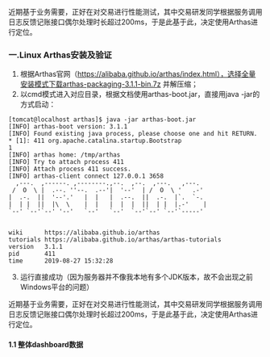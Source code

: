 近期基于业务需要，正好在对交易进行性能测试，其中交易研发同学根据服务调用日志反馈记账接口偶尔处理时长超过200ms，于是此基于此，决定使用Arthas进行定位。

### 一.Linux Arthas安装及验证
1. 根据Arthas官网（https://alibaba.github.io/arthas/index.html），选择全量安装模式下载arthas-packaging-3.1.1-bin.7z 并解压缩；
2. 以cmd模式进入对应目录，根据文档使用arthas-boot.jar，直接用java -jar的方式启动：
```language
[tomcat@localhost arthas]$ java -jar arthas-boot.jar
[INFO] arthas-boot version: 3.1.1
[INFO] Found existing java process, please choose one and hit RETURN.
* [1]: 411 org.apache.catalina.startup.Bootstrap
1
[INFO] arthas home: /tmp/arthas
[INFO] Try to attach process 411
[INFO] Attach process 411 success.
[INFO] arthas-client connect 127.0.0.1 3658
  ,---.  ,------. ,--------.,--.  ,--.  ,---.   ,---.                           
 /  O  \ |  .--. ''--.  .--'|  '--'  | /  O  \ '   .-'                          
|  .-.  ||  '--'.'   |  |   |  .--.  ||  .-.  |`.  `-.                          
|  | |  ||  |\  \    |  |   |  |  |  ||  | |  |.-'    |                         
`--' `--'`--' '--'   `--'   `--'  `--'`--' `--'`-----'                          
                                                                                

wiki      https://alibaba.github.io/arthas                                      
tutorials https://alibaba.github.io/arthas/arthas-tutorials                     
version   3.1.1                                                                 
pid       411                                                                   
time      2019-08-27 15:32:28                                          
```
3. 运行直接成功（因为服务器并不像我本地有多个JDK版本，故不会出现之前Windows平台的问题）

近期基于业务需要，正好在对交易进行性能测试，其中交易研发同学根据服务调用日志反馈记账接口偶尔处理时长超过200ms，于是此基于此，决定使用Arthas进行定位。

#### 1.1 整体dashboard数据